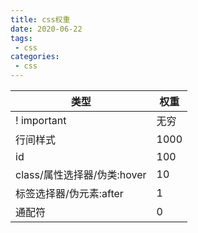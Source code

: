 ```yaml
---
title: css权重
date: 2020-06-22
tags:
 - css
categories:
 - css
---
```



|  类型   | 权重  |
|  ----  | ----  |
| ! important  | 无穷 |
| 行间样式  | 1000 |
| id  | 100 |
| class/属性选择器/伪类:hover  | 10 |
| 标签选择器/伪元素:after  | 1 |
| 通配符  | 0 |